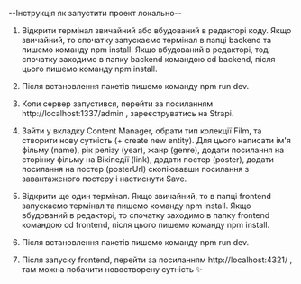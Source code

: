 --Інструкція як запустити проект локально--

1. Відкрити термінал звичайний або вбудований в редакторі коду.
   Якщо звичайний, то спочатку запускаємо термінал в папці backend та пишемо команду npm install.
   Якщо вбудований в редакторі, тоді спочатку заходимо в папку backend командою cd backend, після цього пишемо команду npm install.

2. Після встановлення пакетів пишемо команду npm run dev.

3. Коли сервер запустився, перейти за посиланням http://localhost:1337/admin , зареєструватись на Strapi.

4. Зайти у вкладку Content Manager, обрати тип колекції Film, та створити нову сутність (+ create new entity). Для цього написати ім'я фільму (name), рік релізу (year), жанр (genre), додати посилання на сторінку фільму на Вікіпедії (link), додати постер (poster), додати посилання на постер (posterUrl) скопіювавши посилання з завантаженого постеру і настиснути Save.

5. Відкрити ще один термінал.
   Якщо звичайний, то в папці frontend запускаємо термінал та пишемо команду npm install.
   Якщо вбудований в редакторі, то спочатку заходимо в папку frontend командою cd frontend, після цього пишемо команду npm install.

6. Після встановлення пакетів пишемо команду npm run dev.

7. Після запуску frontend, перейти за посиланням http://localhost:4321/ , там можна побачити новостворену сутність ✨
